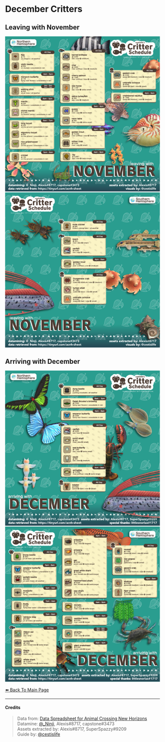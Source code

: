 # December Critters

<head>
    <meta name="twitter:card" content="summary" />
    <meta name="twitter:site" content="@cestislife"/>
    <meta name="twitter:title" content="cestislife's Critter Schedule: December"/>
    <meta name="twitter:image" content="https://cestislife.github.io/card.png"/>
</meta>
</head>

## Leaving with November
[![NH Leaving Nov](/img/NH_nov_out.png)](/img/NH_nov_out.png)
[![SH Leaving Nov](/img/SH_nov_out.png)](/img/SH_nov_out.png)

## Arriving with December
[![NH Arriving Dec](/img/NH_dec_in.png)](/img/NH_dec_in.png)
[![SH Arriving Dec](/img/SH_dec_in.png)](/img/SH_dec_in.png)
   
[⬅️ Back To Main Page](https://cestislife.github.io)

***

#### Credits
> Data from: [Data Spreadsheet for Animal Crossing New Horizons](https://tinyurl.com/acnh-sheet)   
> Datamine: [@_Ninji](https://twitter.com/_ninji), Alexis#8717, capstone#3473   
> Assets extracted by: Alexis#8717, SuperSpazzy#9209   
> Guide by: [@cestislife](https://twitter.com/cestislife)
